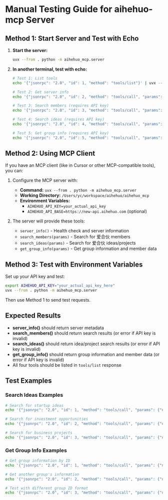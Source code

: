# Manual Testing Guide for aihehuo-mcp Server

## Method 1: Start Server and Test with Echo

1. **Start the server:**
   ```bash
   uvx --from . python -m aihehuo_mcp.server
   ```

2. **In another terminal, test with echo:**
   ```bash
   # Test 1: List tools
   echo '{"jsonrpc": "2.0", "id": 1, "method": "tools/list"}' | uvx --from . python -m aihehuo_mcp.server
   
   # Test 2: Get server info
   echo '{"jsonrpc": "2.0", "id": 2, "method": "tools/call", "params": {"name": "server_info", "arguments": {}}}' | uvx --from . python -m aihehuo_mcp.server
   
   # Test 3: Search members (requires API key)
   echo '{"jsonrpc": "2.0", "id": 3, "method": "tools/call", "params": {"name": "search_members", "arguments": {"query": "测试", "paginate": {"page": 1, "per": 10}}}}' | uvx --from . python -m aihehuo_mcp.server
   
   # Test 4: Search ideas (requires API key)
   echo '{"jsonrpc": "2.0", "id": 4, "method": "tools/call", "params": {"name": "search_ideas", "arguments": {"query": "创业", "paginate": {"page": 1, "per": 10}}}}' | uvx --from . python -m aihehuo_mcp.server
   
   # Test 5: Get group info (requires API key)
   echo '{"jsonrpc": "2.0", "id": 5, "method": "tools/call", "params": {"name": "get_group_info", "arguments": {"group_id": "1233"}}}' | uvx --from . python -m aihehuo_mcp.server
   ```

## Method 2: Using MCP Client

If you have an MCP client (like in Cursor or other MCP-compatible tools), you can:

1. Configure the MCP server with:
   - **Command:** `uvx --from . python -m aihehuo_mcp.server`
   - **Working Directory:** `/Users/yc/workspace/aihehuo/aihehuo_mcp`
   - **Environment Variables:** 
     - `AIHEHUO_API_KEY=your_actual_api_key`
     - `AIHEHUO_API_BASE=https://new-api.aihehuo.com` (optional)

2. The server will provide these tools:
   - `server_info()` - Health check and server information
   - `search_members(params)` - Search for 爱合伙 members
   - `search_ideas(params)` - Search for 爱合伙 ideas/projects
   - `get_group_info(params)` - Get group information and member data

## Method 3: Test with Environment Variables

Set up your API key and test:

```bash
export AIHEHUO_API_KEY="your_actual_api_key_here"
uvx --from . python -m aihehuo_mcp.server
```

Then use Method 1 to send test requests.

## Expected Results

- **server_info()** should return server metadata
- **search_members()** should return search results (or error if API key is invalid)
- **search_ideas()** should return idea/project search results (or error if API key is invalid)
- **get_group_info()** should return group information and member data (or error if API key is invalid)
- All four tools should be listed in `tools/list` response

## Test Examples

### Search Ideas Examples
```bash
# Search for startup ideas
echo '{"jsonrpc": "2.0", "id": 1, "method": "tools/call", "params": {"name": "search_ideas", "arguments": {"query": "AI创业", "paginate": {"page": 1, "per": 5}}}}' | uvx --from . python -m aihehuo_mcp.server

# Search for investment opportunities
echo '{"jsonrpc": "2.0", "id": 2, "method": "tools/call", "params": {"name": "search_ideas", "arguments": {"query": "投资", "paginate": {"page": 1, "per": 10}}}}' | uvx --from . python -m aihehuo_mcp.server

# Search for business projects
echo '{"jsonrpc": "2.0", "id": 3, "method": "tools/call", "params": {"name": "search_ideas", "arguments": {"query": "电商", "paginate": {"page": 1, "per": 8}}}}' | uvx --from . python -m aihehuo_mcp.server
```

### Get Group Info Examples
```bash
# Get group information by ID
echo '{"jsonrpc": "2.0", "id": 1, "method": "tools/call", "params": {"name": "get_group_info", "arguments": {"group_id": "12345"}}}' | uvx --from . python -m aihehuo_mcp.server

# Get another group's information
echo '{"jsonrpc": "2.0", "id": 2, "method": "tools/call", "params": {"name": "get_group_info", "arguments": {"group_id": "67890"}}}' | uvx --from . python -m aihehuo_mcp.server

# Test with different group ID format
echo '{"jsonrpc": "2.0", "id": 3, "method": "tools/call", "params": {"name": "get_group_info", "arguments": {"group_id": "abc123"}}}' | uvx --from . python -m aihehuo_mcp.server
```
